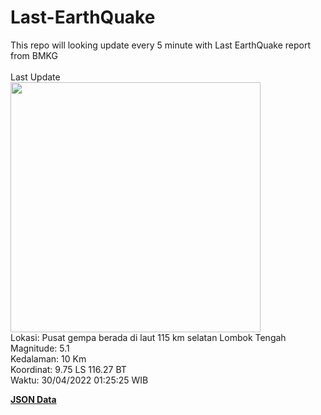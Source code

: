 # Last-EarthQuake
This repo will looking update every 5 minute with Last EarthQuake report from BMKG
<br>
<br>
Last Update
<br>
<img src="https://ews.bmkg.go.id/TEWS/data/20220430012525.mmi.jpg" width="400"/>
<br>
Lokasi: Pusat gempa berada di laut 115 km selatan Lombok Tengah <br>
Magnitude: 5.1 <br>
Kedalaman: 10 Km <br>
Koordinat: 9.75 LS 116.27 BT <br>
Waktu: 30/04/2022 01:25:25 WIB <br>

<a href="./data/data.json">**JSON Data**</a>
